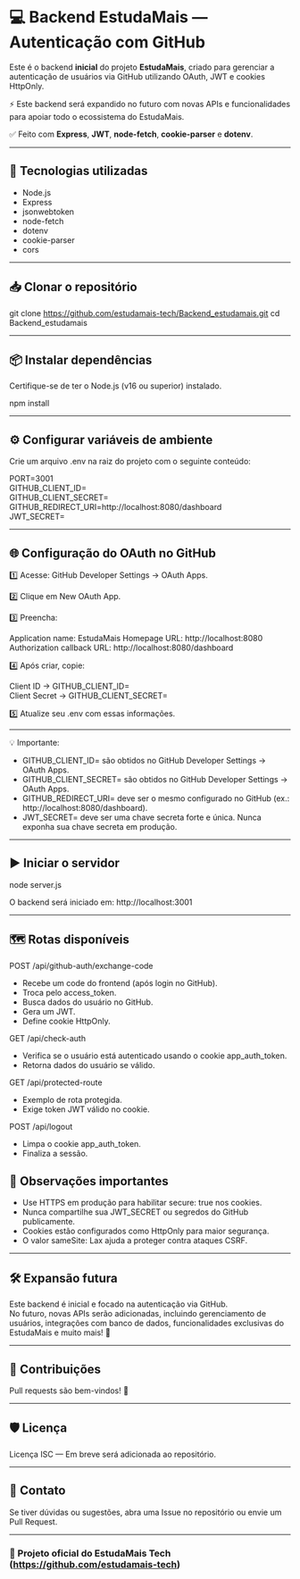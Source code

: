 
# 💻 Backend EstudaMais — Autenticação com GitHub

Este é o backend **inicial** do projeto **EstudaMais**, criado para gerenciar a autenticação de usuários via GitHub utilizando OAuth, JWT e cookies HttpOnly.  

⚡ Este backend será expandido no futuro com novas APIs e funcionalidades para apoiar todo o ecossistema do EstudaMais.

✅ Feito com **Express**, **JWT**, **node-fetch**, **cookie-parser** e **dotenv**.

---

## 🚀 Tecnologias utilizadas

- Node.js
- Express
- jsonwebtoken
- node-fetch
- dotenv
- cookie-parser
- cors

---

## 📥 Clonar o repositório

git clone https://github.com/estudamais-tech/Backend_estudamais.git
cd Backend_estudamais

---

## 📦 Instalar dependências

Certifique-se de ter o Node.js (v16 ou superior) instalado.

npm install

---

## ⚙️ Configurar variáveis de ambiente

Crie um arquivo .env na raiz do projeto com o seguinte conteúdo:

PORT=3001  
GITHUB_CLIENT_ID=  
GITHUB_CLIENT_SECRET=  
GITHUB_REDIRECT_URI=http://localhost:8080/dashboard  
JWT_SECRET=  

---

## 🌐 Configuração do OAuth no GitHub

1️⃣ Acesse: GitHub Developer Settings → OAuth Apps.

2️⃣ Clique em New OAuth App.

3️⃣ Preencha:

Application name: EstudaMais
Homepage URL: http://localhost:8080  
Authorization callback URL: http://localhost:8080/dashboard

4️⃣ Após criar, copie:

Client ID → GITHUB_CLIENT_ID=  
Client Secret → GITHUB_CLIENT_SECRET=

5️⃣ Atualize seu .env com essas informações.

---
💡 Importante:

- GITHUB_CLIENT_ID= são obtidos no GitHub Developer Settings → OAuth Apps.
- GITHUB_CLIENT_SECRET= são obtidos no GitHub Developer Settings → OAuth Apps.
- GITHUB_REDIRECT_URI= deve ser o mesmo configurado no GitHub (ex.: http://localhost:8080/dashboard).
- JWT_SECRET= deve ser uma chave secreta forte e única. Nunca exponha sua chave secreta em produção.

---

## ▶️ Iniciar o servidor

node server.js

O backend será iniciado em: http://localhost:3001

---

## 🗺️ Rotas disponíveis

POST /api/github-auth/exchange-code
- Recebe um code do frontend (após login no GitHub).
- Troca pelo access_token.
- Busca dados do usuário no GitHub.
- Gera um JWT.
- Define cookie HttpOnly.

GET /api/check-auth
- Verifica se o usuário está autenticado usando o cookie app_auth_token.
- Retorna dados do usuário se válido.

GET /api/protected-route
- Exemplo de rota protegida.
- Exige token JWT válido no cookie.

POST /api/logout
- Limpa o cookie app_auth_token.
- Finaliza a sessão.



## 💬 Observações importantes

- Use HTTPS em produção para habilitar secure: true nos cookies.
- Nunca compartilhe sua JWT_SECRET ou segredos do GitHub publicamente.
- Cookies estão configurados como HttpOnly para maior segurança.
- O valor sameSite: Lax ajuda a proteger contra ataques CSRF.

---

## 🛠️ Expansão futura

Este backend é inicial e focado na autenticação via GitHub.  
No futuro, novas APIs serão adicionadas, incluindo gerenciamento de usuários, integrações com banco de dados, funcionalidades exclusivas do EstudaMais e muito mais! 🚀

---

## 🤝 Contribuições

Pull requests são bem-vindos! 💜

---

## 🛡️ Licença

Licença ISC — Em breve será adicionada ao repositório.

---

## 📣 Contato

Se tiver dúvidas ou sugestões, abra uma Issue no repositório ou envie um Pull Request.

---

### 🌟 Projeto oficial do EstudaMais Tech (https://github.com/estudamais-tech)
